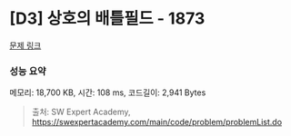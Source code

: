 # [D3] 상호의 배틀필드 - 1873 

[문제 링크](https://swexpertacademy.com/main/code/problem/problemDetail.do?contestProbId=AV5LyE7KD2ADFAXc) 

### 성능 요약

메모리: 18,700 KB, 시간: 108 ms, 코드길이: 2,941 Bytes



> 출처: SW Expert Academy, https://swexpertacademy.com/main/code/problem/problemList.do